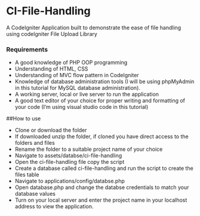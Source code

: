# CI-File-Handling
A CodeIgniter Application built to demonstrate the ease of file handling using codeIgniter File Upload Library

### Requirements
- A good knowledge of PHP OOP programming
- Understanding of HTML, CSS 
- Understanding of MVC flow pattern in CodeIgniter
- Knowledge of database administration tools (I will be using phpMyAdmin in this tutorial for MySQL database administration).
- A working server, local or live server to run the application
- A good text editor of your choice for proper writing and formatting of your code (I’m using visual studio code in this tutorial)

##How to use
- Clone or download the folder
- If downloaded unzip the folder, if cloned you have direct access to the folders and files
- Rename the folder to a suitable project name of your choice
- Navigate to assets/databse/ci-file-handling
- Open the ci-file-handling file copy the script
- Create a database called ci-file-handling and run the script to create the files table
- Navigate to applications/config/databse.php
- Open database.php and change the databse credentials to match your database values
- Turn on your local server and enter the project name in your localhost address to view the application.

